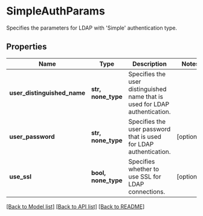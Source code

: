 # SimpleAuthParams

Specifies the parameters for LDAP with 'Simple' authentication type.

## Properties
Name | Type | Description | Notes
------------ | ------------- | ------------- | -------------
**user_distinguished_name** | **str, none_type** | Specifies the user distinguished name that is used for LDAP authentication. | 
**user_password** | **str, none_type** | Specifies the user password that is used for LDAP authentication. | [optional] 
**use_ssl** | **bool, none_type** | Specifies whether to use SSL for LDAP connections. | [optional] 

[[Back to Model list]](../README.md#documentation-for-models) [[Back to API list]](../README.md#documentation-for-api-endpoints) [[Back to README]](../README.md)


